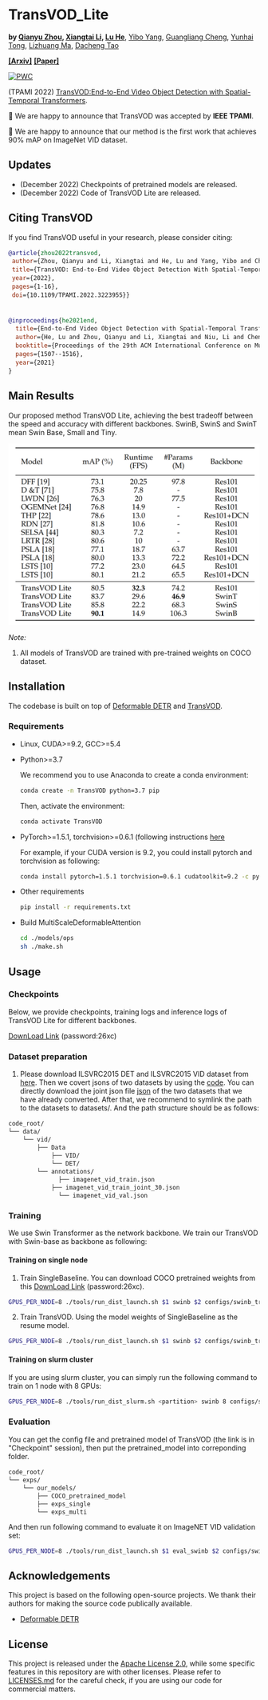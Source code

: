 # TransVOD_Lite
**by [Qianyu Zhou](https://qianyuzqy.github.io/), [Xiangtai Li](https://lxtgh.github.io/), [Lu He](https://github.com/SJTU-LuHe)**, [Yibo Yang](), [Guangliang Cheng](), [Yunhai Tong](), [Lizhuang Ma](https://dmcv.sjtu.edu.cn/people/), [Dacheng Tao]()

**[[Arxiv]](https://arxiv.org/pdf/2201.05047.pdf)**
**[[Paper]](https://ieeexplore.ieee.org/document/9960850)**


[![PWC](https://img.shields.io/endpoint.svg?url=https://paperswithcode.com/badge/transvod-end-to-end-video-object-detection/video-object-detection-on-imagenet-vid)](https://paperswithcode.com/sota/video-object-detection-on-imagenet-vid?p=transvod-end-to-end-video-object-detection)

(TPAMI 2022) [TransVOD:End-to-End Video Object Detection with Spatial-Temporal Transformers](https://ieeexplore.ieee.org/document/9960850).

:bell: We are happy to announce that TransVOD was accepted by **IEEE TPAMI**. 

:bell: We are happy to announce that our method is the first work that achieves 90% mAP on ImageNet VID dataset.


## Updates
- (December 2022) Checkpoints of pretrained models are released. 
- (December 2022) Code of TransVOD Lite are released. 

## Citing TransVOD
If you find TransVOD useful in your research, please consider citing:
```bibtex
@article{zhou2022transvod,
 author={Zhou, Qianyu and Li, Xiangtai and He, Lu and Yang, Yibo and Cheng, Guangliang and Tong, Yunhai and Ma, Lizhuang and Tao, Dacheng},  journal={IEEE Transactions on Pattern Analysis and Machine Intelligence},   
 title={TransVOD: End-to-End Video Object Detection With Spatial-Temporal Transformers},   
 year={2022},   
 pages={1-16},  
 doi={10.1109/TPAMI.2022.3223955}}


@inproceedings{he2021end,
  title={End-to-End Video Object Detection with Spatial-Temporal Transformers},
  author={He, Lu and Zhou, Qianyu and Li, Xiangtai and Niu, Li and Cheng, Guangliang and Li, Xiao and Liu, Wenxuan and Tong, Yunhai and Ma, Lizhuang and Zhang, Liqing},
  booktitle={Proceedings of the 29th ACM International Conference on Multimedia},
  pages={1507--1516},
  year={2021}
}
```


## Main Results
Our proposed method TransVOD Lite, achieving the best tradeoff between the speed and accuracy with different backbones. SwinB, SwinS and SwinT mean Swin Base, Small and Tiny.

![Comparison Results](fig/sota.png)



*Note:*
1. All models of TransVOD are trained  with pre-trained weights on COCO dataset.


## Installation

The codebase is built on top of [Deformable DETR](https://github.com/fundamentalvision/Deformable-DETR) and [TransVOD](https://github.com/SJTU-LuHe/TransVOD).

### Requirements

* Linux, CUDA>=9.2, GCC>=5.4
  
* Python>=3.7

    We recommend you to use Anaconda to create a conda environment:
    ```bash
    conda create -n TransVOD python=3.7 pip
    ```
    Then, activate the environment:
    ```bash
    conda activate TransVOD
    ```
  
* PyTorch>=1.5.1, torchvision>=0.6.1 (following instructions [here](https://pytorch.org/)

    For example, if your CUDA version is 9.2, you could install pytorch and torchvision as following:
    ```bash
    conda install pytorch=1.5.1 torchvision=0.6.1 cudatoolkit=9.2 -c pytorch
    ```
  
* Other requirements
    ```bash
    pip install -r requirements.txt
    ```

* Build MultiScaleDeformableAttention
    ```bash
    cd ./models/ops
    sh ./make.sh
    ```

## Usage

### Checkpoints

Below, we provide checkpoints, training logs and inference logs of TransVOD Lite for different backbones.

[DownLoad Link](https://pan.baidu.com/s/1WAXRgXODX1tZ5PNkNOGDaA) (password:26xc)


### Dataset preparation

1. Please download ILSVRC2015 DET and ILSVRC2015 VID dataset from [here](https://image-net.org/challenges/LSVRC/2015/2015-downloads). Then we covert jsons of two datasets by using the [code](https://github.com/open-mmlab/mmtracking/blob/master/tools/convert_datasets/ilsvrc/). You can directly download the joint json file [json](https://drive.google.com/drive/folders/1cCXY41IFsLT-P06xlPAGptG7sc-zmGKF?usp=sharing)  of the two datasets that we have already converted. After that, we recommend to symlink the path to the datasets to datasets/. And the path structure should be as follows:

```
code_root/
└── data/
    └── vid/
        ├── Data
            ├── VID/
            └── DET/
        └── annotations/
        	  ├── imagenet_vid_train.json
            ├── imagenet_vid_train_joint_30.json
        	  └── imagenet_vid_val.json

```

### Training
We use Swin Transformer as the network backbone. We train our TransVOD with Swin-base as backbone as following:

#### Training on single node
1. Train SingleBaseline. You can download COCO pretrained weights from this [DownLoad Link](https://pan.baidu.com/s/1WAXRgXODX1tZ5PNkNOGDaA) (password:26xc). 
   
```bash 
GPUS_PER_NODE=8 ./tools/run_dist_launch.sh $1 swinb $2 configs/swinb_train_single.sh
```  
2. Train TransVOD. Using the model weights of SingleBaseline as the resume model.

```bash 
GPUS_PER_NODE=8 ./tools/run_dist_launch.sh $1 swinb $2 configs/swinb_train_multi.sh
``` 


#### Training on slurm cluster
If you are using slurm cluster, you can simply run the following command to train on 1 node with 8 GPUs:
```bash
GPUS_PER_NODE=8 ./tools/run_dist_slurm.sh <partition> swinb 8 configs/swinb_train_multi.sh
```

### Evaluation
You can get the config file and pretrained model of TransVOD (the link is in "Checkpoint" session), then put the pretrained_model into correponding folder.
```
code_root/
└── exps/
    └── our_models/
        ├── COCO_pretrained_model
        ├── exps_single
        └── exps_multi
```
And then run following command to evaluate it on ImageNET VID validation set:
```bash 
GPUS_PER_NODE=8 ./tools/run_dist_launch.sh $1 eval_swinb $2 configs/swinb_eval_multi.sh
```

## Acknowledgements

This project is based on the following open-source projects. We thank their
authors for making the source code publically available.

* [Deformable DETR](https://github.com/fundamentalvision/Deformable-DETR)


## License

This project is released under the [Apache License 2.0](LICENSE), while some 
specific features in this repository are with other licenses. Please refer to 
[LICENSES.md](LICENSES.md) for the careful check, if you are using our code for 
commercial matters.




